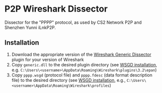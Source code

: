 # P2P Wireshark Dissector

Dissector for the "PPPP" protocol, as used by CS2 Network P2P and Shenzhen Yunni iLnkP2P.

## Installation

1. Download the appropriate version of the [Wireshark Generic Dissector](http://wsgd.free.fr/download.html) plugin for your version of Wireshark
2. Copy `generic.dll` to the desired plugin directory
   (see [WSGD installation](http://wsgd.free.fr/installation.html), e.g. `C:\Users\<username>\AppData\Roaming\Wireshark\plugins\3.2\epan`)
3. Copy `pppp.wsgd` (protocol file) and `pppp.fdesc` (data format description file) to the desired directory
   (see [WSGD installation](http://wsgd.free.fr/installation.html), e.g., `C:\Users\<username>\AppData\Roaming\Wireshark\profiles`)
